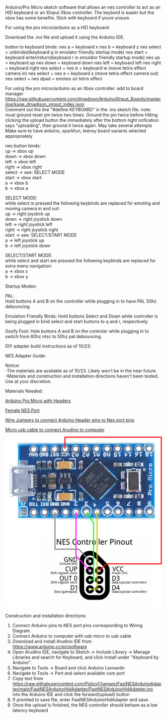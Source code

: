 Arduino/Pro Micro sketch software that allows an nes controller to act as an HID keyboard or an XInput Xbox controller.</b>
The keybord is easier but the xbox has some benefits.  Stick with keyboard if youre unsure.</b>

For using the pro micro/arduino as a HID keyboard:</b>

Download the .ino file and upload it using the Arduino IDE.</b>

button to keyboard binds:</b>
nes a = keyboard x</b>
nes b = keyboard z</b>
nes select	= unbinded(keyboard q in emulator friendly startup mode)</b>
nes start 	= keyboard enter/return(keyboard r in emulator friendly startup mode)</b>
nes up 		= keyboard up</b>
nes down	= keyboard down</b>
nes left	= keyboard left</b>
nes right = keyboard right</b>
nes select + nes b = keyboard w (move tetris effect camera in)</b>
nes select + nes a = keyboard s (move tetris effect camera out)</b>
nes select + nes dpad = emotes on tetris effect</b>
	
For using the pro micro/arduino as an Xbox controller:</b>
add to board manager</br>
https://raw.githubusercontent.com/dmadison/ArduinoXInput_Boards/master/package_dmadison_xinput_index.json</br>
Comment out the line "#define KEYBOARD" in the .ino sketch file.
note: must ground reset pin twice two times.  Ground the pin twice before hitting clicking the upload button the immediately</b> 
after the bottom right nofication says "uploading", then ground it twice again. May take several attempts</br>
Make sure to have arduino, sparkfun, teensy board variants selected appropriately</br>

nes button binds:</br>
up -> xbox up</br>
down -> xbox down</br>
left -> xbox left</br>
right -> xbox right</br>
select -> see: SELECT MODE</br>
start -> xbox start</br>
a -> xbox b</br>
b -> xbox a</br>


SELECT MODE:</br>
while select is pressed the following keybinds are replaced for emoting and moving camera in and out: </br>
up -> right joystick up</br>
down -> right joystick down</br>
left -> right joystick left</br>
right -> right joystick right</br>
start -> see: SELECT/START MODE</br>
a -> left joystick up</br>
b -> left joystick down</br>


SELECT/START MODE: </br>
while select and start are pressed the following keybinds are replaced for extra menu navigation: </br>
a -> xbox x</br>
b -> xbox y</br>


Startup Modes:</b>

PAL:</br>
Hold buttons A and B on the controller while plugging in to have PAL 50hz debouncing</br>

Emulation Friendly Binds:</b>
Hold buttons Select and Down while controller is being plugged in bind select and start buttons to q and r, respectively. </b>

Goofy Foot:</b>
Hole buttons A and B on the controler while plugging in to switch from 60hz ntsc to 50hz pal debouncing.</b>



DIY adapter build instructions as of 10/23:</br>


NES Adapter Guide:<br />

Notice:<br />
	-The materials are available as of 10/23.  Likely won't be in the near future.<br />
	-Materials and construction and installation directions haven't been tested.  Use at your discretion.
	
Materials Needed:<br />

[Arduino Pro Micro with Headers](https://www.amazon.com/Arduino-Micro-Headers-A000053-Controller/dp/B00AFY2S56?th=1)<br />
	
[Female NES Port](https://www.aliexpress.us/item/2251832689560217.html?srcSns=sns_Copy&spreadType=socialShare&bizType=ProductDetail&social_params=60361119023&aff_fcid=1da70e612d4048338cb9946ae5951742-1698699388161-05325-_EjiqCHD&tt=MG&aff_fsk=_EjiqCHD&aff_platform=default&sk=_EjiqCHD&aff_trace_key=1da70e612d4048338cb9946ae5951742-1698699388161-05325-_EjiqCHD&shareId=60361119023&businessType=ProductDetail&platform=AE&terminal_id=c4452e27a79e41f58865781377c836c2&afSmartRedirect=y&gatewayAdapt=glo2usa4itemAdapt) <br />

[Wire Jumpers to connect Arduino Header pins to Nes port pins](https://www.amazon.com/Breadboard-Jumper-Arduino-Raspberry-Prototyping/dp/B08NVKVSSP/ref=sr_1_14?crid=2495J9U9WL7YM&keywords=female+to+female+jumper+wires&qid=1698706338&s=electronics&sprefix=female+to+female+jumper+wire%2Celectronics%2C104&sr=1-14) <br />
	
[Micro usb cable to connect Arudino to computer](https://www.amazon.com/Amazon-Basics-Charging-Transfer-Gold-Plated/dp/B07232M876/ref=sr_1_3?keywords=micro+usb+to+usb+cable&qid=1698706739&sr=8-3) <br />
	
![Wiring Diagram:](https://github.com/alex-ong/LaglessNESUSB/raw/master/Software/Images/nes.png)

Construction and installation directions:
	
1. Connect Arduino pins to NES port pins corresponding to Wiring Diagram.<br />
2. Connect Arduino to computer with usb micro to usb cable<br />
3. Download and install Arudino IDE from https://www.arduino.cc/en/software<br />
4. Open Arudino IDE, navigate to Sketch -> Include Library -> Manage Libraries and search for Keyboard, and click Install under "Keyboard by Arduino".<br />
5. Navigate to Tools -> Board and click Arduino Leonardo  <br />
6. Navigate to Tools -> Port and select available com port<br />
7. Copy text from https://raw.githubusercontent.com/PolicyChanges/FastNESArduinoAdapter/main/FastNESArduinoHidAdapter/FastNESArduinoHidAdapter.ino<br />
	into the Arduino IDE and click the forward(upload) button<br />
8. If promted to save file, enter FastNESArduinoHidAdapter and save.<br />
9. Once the upload is finished, the NES controller should behave as a low latency keyboard<br />
